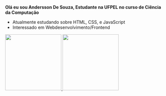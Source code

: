 <strong>Olá eu sou Andersson De Souza, Estudante na UFPEL no curso de Ciência da Computação</strong>
- Atualmente estudando sobre HTML, CSS, e JavaScript
- Interessado em Webdesenvolvimento/Frontend

 <a href="https://github.com/anderssonslv">
  <img height="180em" src="https://github-readme-stats.vercel.app/api?username=anderssonslv&show_icons=true&theme=aura&include_all_commits=true&count_private=true"/>
  <img height="180em" src="https://github-readme-stats.vercel.app/api/top-langs/?username=anderssonslv&layout=compact&langs_count=7&theme=aura"/>
</div>
